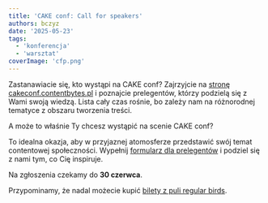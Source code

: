 ```yaml
---
title: 'CAKE conf: Call for speakers'
authors: bczyz
date: '2025-05-23'
tags:
  - 'konferencja'
  - 'warsztat'
coverImage: 'cfp.png'
---
```


Zastanawiacie się, kto wystąpi na CAKE conf? Zajrzyjcie na [stronę cakeconf.contentbytes.pl](https://cakeconf.contentbytes.pl/#speakers) i poznajcie prelegentów, którzy podzielą się z Wami swoją wiedzą. Lista cały czas rośnie, bo zależy nam na różnorodnej tematyce z obszaru tworzenia treści.

A może to właśnie Ty chcesz wystąpić na scenie CAKE conf?

<!-- truncate -->

To idealna okazja, aby w przyjaznej atomosferze przedstawić swój temat contentowej społeczności.
Wypełnij [formularz dla prelegentów](https://forms.gle/H2Qm7T7ijvifD9hy8) i podziel się z nami tym, co Cię inspiruje.

Na zgłoszenia czekamy do **30 czerwca**.

Przypominamy, że nadal możecie kupić [bilety z puli regular birds](https://cakeconf.contentbytes.pl/tickets).
